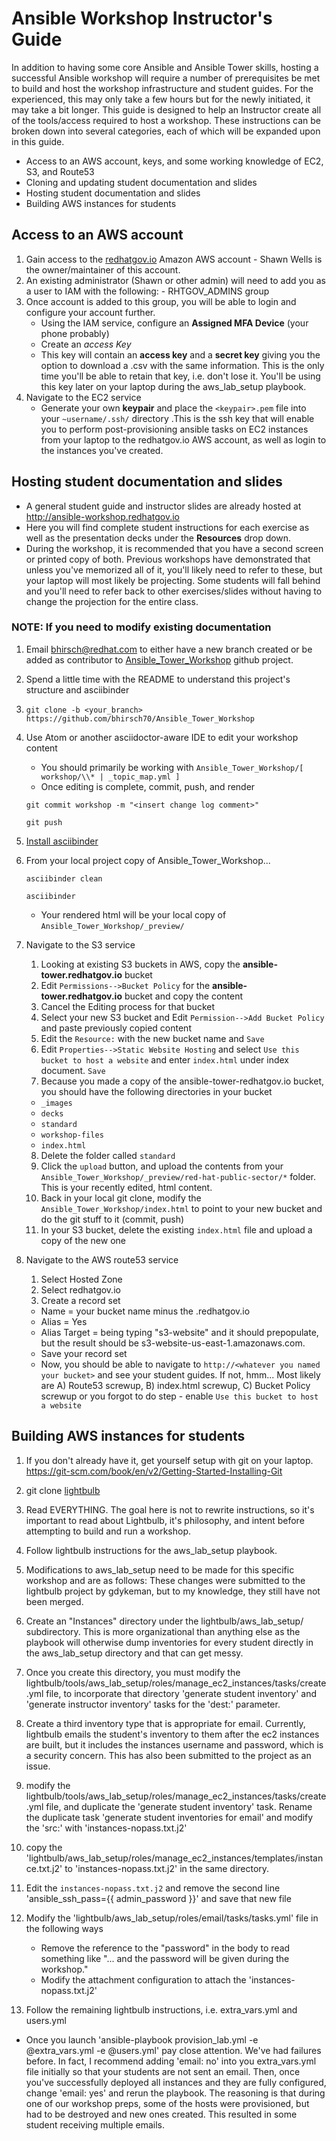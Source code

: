Ansible Workshop Instructor's Guide
=========================================

In addition to having some core Ansible and Ansible Tower skills, hosting a successful Ansible workshop will require a number of prerequisites be met to build and host the workshop infrastructure and student guides.  For the experienced, this may only take a few hours but for the newly initiated, it may take a bit longer.  This guide is designed to help an Instructor create all of the tools/access required to host a workshop.  These instructions can be broken down into several categories, each of which will be expanded upon in this guide.

* Access to an AWS account, keys, and some working knowledge of EC2, S3, and Route53
* Cloning and updating student documentation and slides
* Hosting student documentation and slides
* Building AWS instances for students

## Access to an AWS account

1. Gain access to the [redhatgov.io](https://us-east-1.signin.aws.amazon.com) Amazon AWS account -  Shawn Wells is the owner/maintainer of this account.
2. An existing administrator (Shawn or other admin) will need to add you as a user to IAM with the following:
        - RHTGOV_ADMINS group
3. Once account is added to this group, you will be able to login and configure your account further.
   - Using the IAM service, configure an __Assigned MFA Device__ (your phone probably)
   - Create an _access Key_
   - This key will contain an __access key__ and a __secret key__ giving you the option to download a .csv with the same information.  This is the only time you'll be able to retain that key, i.e. don't lose it.  You'll be using this key later on your laptop during the aws_lab_setup playbook.
4. Navigate to the EC2 service
   - Generate your own __keypair__ and place the `<keypair>.pem` file into your `~username/.ssh/` directory .This is the ssh key that will enable you to perform post-provisioning ansible tasks on EC2 instances from your laptop to the redhatgov.io AWS account, as well as login to the instances you've created.

## Hosting student documentation and slides

* A general student guide and instructor slides are already hosted at http://ansible-workshop.redhatgov.io
* Here you will find complete student instructions for each exercise as well as the presentation decks under the __Resources__ drop down.
* During the workshop, it is recommended that you have a second screen or printed copy of both.  Previous workshops have demonstrated that unless you've memorized all of it, you'll likely need to refer to these, but your laptop will most likely be projecting.  Some students will fall behind and you'll need to refer back to other exercises/slides without having to change the projection for the entire class.

### NOTE:  If you need to modify existing documentation

1. Email bhirsch@redhat.com to either have a new branch created or be added as contributor to [Ansible_Tower_Workshop](https://github.com/bhirsch70/Ansible_Tower_Workshop) github project.
2. Spend a little time with the README to understand this project's structure and asciibinder
3. `git clone -b <your_branch>  https://github.com/bhirsch70/Ansible_Tower_Workshop`
4. Use Atom or another asciidoctor-aware IDE to edit your workshop content
    * You should primarily be working with `Ansible_Tower_Workshop/[ workshop/\\* | _topic_map.yml ]`
    * Once editing is complete, commit, push, and render
    
    `git commit workshop -m "<insert change log comment>"`
    
    `git push`

5. [Install asciibinder](http://www.asciibinder.org/)
6. From your local project copy of Ansible_Tower_Workshop...

     `asciibinder clean`

      `asciibinder`

      * Your rendered html will be your local copy of `Ansible_Tower_Workshop/_preview/`
7. Navigate to the S3 service
   1. Looking at existing S3 buckets in AWS, copy the __ansible-tower.redhatgov.io__ bucket
   2. Edit `Permissions-->Bucket Policy` for the __ansible-tower.redhatgov.io__ bucket and copy the content
   3. Cancel the Editing process for that bucket
   4. Select your new S3 bucket and Edit `Permission-->Add Bucket Policy` and paste previously copied content
   5. Edit the `Resource:` with the new bucket name and `Save`
   6. Edit `Properties-->Static Website Hosting` and select `Use this bucket to host a website` and enter `index.html` under index document.  `Save`
   7. Because you made a copy of the ansible-tower-redhatgov.io bucket, you should have the following directories in your bucket
    * `_images`
    * `decks`
    * `standard`
    * `workshop-files`
    * `index.html`
   8. Delete the folder called `standard`
   9. Click the `upload` button, and upload the contents from your `Ansible_Tower_Workshop/_preview/red-hat-public-sector/*` folder.  This is your recently edited, html content.
   10. Back in your local git clone, modify the `Ansible_Tower_Workshop/index.html` to point to your new bucket and do the git stuff to it (commit, push)
   11. In your S3 bucket, delete the existing `index.html` file and upload a copy of the new one
8. Navigate to the AWS route53 service
   1. Select Hosted Zone
   2. Select redhatgov.io
   3. Create a record set
     - Name = your bucket name minus the .redhatgov.io
     - Alias = Yes
     - Alias Target = being typing "s3-website" and it should prepopulate, but the result should be s3-website-us-east-1.amazonaws.com.
     - Save your record set
     - Now, you should be able to navigate to `http://<whatever you named your bucket>` and see your student guides.  If not, hmm... Most likely are A) Route53 screwup, B) index.html screwup, C) Bucket Policy screwup or you forgot to do step - enable `Use this bucket to host a website`

## Building AWS instances for students

1. If you don't already have it, get yourself setup with git on your laptop. https://git-scm.com/book/en/v2/Getting-Started-Installing-Git
2. git clone [lightbulb](https://github.com/ansible/lightbulb)
3. Read EVERYTHING.  The goal here is not to rewrite instructions, so it's important to read about Lightbulb, it's philosophy, and intent before attempting to build and run a workshop.
4. Follow lightbulb instructions for the aws_lab_setup playbook.
5. Modifications to aws_lab_setup need to be made for this specific workshop and are as follows:  These changes were submitted to the lightbulb project by gdykeman, but to my knowledge, they still have not been merged.
6. Create an "Instances" directory under the lightbulb/aws_lab_setup/ subdirectory.  This is more organizational than anything else as the playbook will otherwise dump inventories for every student directly in the aws_lab_setup directory and that can get messy.
7. Once you create this directory, you must modify the lightbulb/tools/aws_lab_setup/roles/manage_ec2_instances/tasks/create.yml file, to incorporate that directory 'generate student inventory' and 'generate instructor inventory' tasks for the 'dest:' parameter.

8. Create a third inventory type that is  appropriate for email.  Currently, lightbulb emails the student's inventory to them after the ec2 instances are built, but it includes the instances username and password, which is a security concern.  This has also been submitted to the project as an issue.
9. modify the lightbulb/tools/aws_lab_setup/roles/manage_ec2_instances/tasks/create.yml file, and duplicate the 'generate student inventory' task.  Rename the duplicate task 'generate student inventories for email' and modify the 'src:' with 'instances-nopass.txt.j2'
10. copy the 'lightbulb/aws_lab_setup/roles/manage_ec2_instances/templates/instance.txt.j2'  to 'instances-nopass.txt.j2' in the same directory.
11. Edit the `instances-nopass.txt.j2` and remove the second line 'ansible_ssh_pass={{ admin_password }}' and save that new file
12. Modify the 'lightbulb/aws_lab_setup/roles/email/tasks/tasks.yml' file in the following ways
    - Remove the reference to the "password" in the body to read something like "... and the password will be given during the workshop."
    - Modify the attachment configuration to attach the 'instances-nopass.txt.j2'
13. Follow the remaining lightbulb instructions, i.e. extra_vars.yml and users.yml
- Once you launch 'ansible-playbook provision_lab.yml -e @extra_vars.yml -e @users.yml' pay close attention.  We've had failures before.  In fact, I recommend adding 'email: no' into you extra_vars.yml file initially so that your students are not sent an email.  Then, once you've successfully deployed all instances and they are fully configured, change 'email: yes' and rerun the playbook.  The reasoning is that during one of our workshop preps, some of the hosts were provisioned, but had to be destroyed and new ones created.  This resulted in some student receiving multiple emails.
